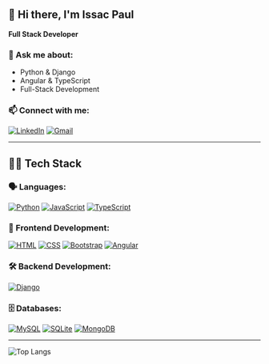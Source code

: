 ## 👋 Hi there, I'm **Issac Paul**  
**Full Stack Developer**

### 💬 Ask me about:  
- Python & Django
- Angular & TypeScript
- Full-Stack Development

### 📫 Connect with me:  
[![LinkedIn](https://skillicons.dev/icons?i=linkedin)](https://www.linkedin.com/in/issac-paul-a85869190/)  [![Gmail](https://skillicons.dev/icons?i=gmail)](mailto:issacpaul45@gmail.com)

---

## 🧑‍💻 **Tech Stack**

### 🗣️ Languages:  
[![Python](https://skillicons.dev/icons?i=python)](https://www.python.org/)  [![JavaScript](https://skillicons.dev/icons?i=js)](https://developer.mozilla.org/en-US/docs/Web/JavaScript)  [![TypeScript](https://skillicons.dev/icons?i=ts)](https://www.typescriptlang.org/)

### 🎨 Frontend Development:  
[![HTML](https://skillicons.dev/icons?i=html)](https://developer.mozilla.org/en-US/docs/Web/HTML)  [![CSS](https://skillicons.dev/icons?i=css)](https://developer.mozilla.org/en-US/docs/Web/CSS)  [![Bootstrap](https://skillicons.dev/icons?i=bootstrap)](https://getbootstrap.com/)  [![Angular](https://skillicons.dev/icons?i=angular)](https://angular.io/)

### 🛠️ Backend Development:  
[![Django](https://skillicons.dev/icons?i=django)](https://www.djangoproject.com/)

### 🗄️ Databases:  
[![MySQL](https://skillicons.dev/icons?i=mysql)](https://www.mysql.com/)  [![SQLite](https://skillicons.dev/icons?i=sqlite)](https://www.sqlite.org/)  [![MongoDB](https://skillicons.dev/icons?i=mongodb)](https://www.mongodb.com/)

---

![Top Langs](https://github-readme-stats.vercel.app/api/top-langs/?username=issacpaul45&layout=compact)

